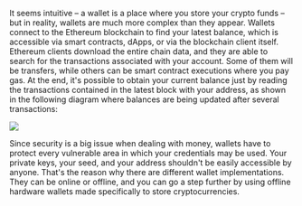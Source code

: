 It seems intuitive – a wallet is a place where you store your crypto funds – but in reality, wallets are much more complex than they appear. Wallets connect to the Ethereum blockchain to find your latest balance, which is accessible via smart contracts, dApps, or via the blockchain client itself. Ethereum clients download the entire chain data, and they are able to search for the transactions associated with your account. Some of them will be transfers, while others can be smart contract executions where you pay gas. At the end, it's possible to obtain your current balance just by reading the transactions contained in the latest block with your address, as shown in the following diagram where balances are being updated after several transactions:

![](https://github.com/fenago/katacoda-scenarios/raw/master/mastering-ethereum/ethereum-wallet/steps/2/wallet.JPG)

Since security is a big issue when dealing with money, wallets have to protect every vulnerable area in which your credentials may be used. Your private keys, your seed, and your address shouldn't be easily accessible by anyone. That's the reason why there are different wallet implementations. They can be online or offline, and you can go a step further by using offline hardware wallets made specifically to store cryptocurrencies.

